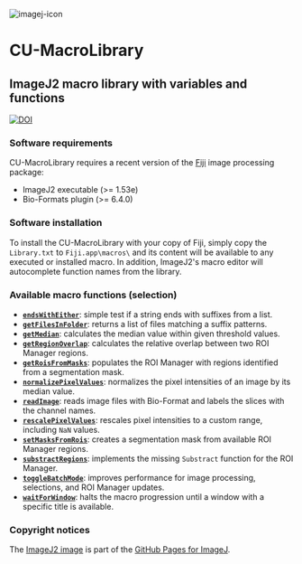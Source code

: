 ![imagej-icon](https://user-images.githubusercontent.com/19319377/120248289-bfaf7600-c233-11eb-92b1-7888bc28de61.png)

# CU-MacroLibrary
## ImageJ2 macro library with variables and functions
[![DOI](https://zenodo.org/badge/DOI/10.5281/zenodo.4885048.svg)](https://doi.org/10.5281/zenodo.4885048)

### Software requirements
CU-MacroLibrary requires a recent version of the [Fiji](https://fiji.sc/) image processing package:
* ImageJ2 executable (>= 1.53e)
* Bio-Formats plugin (>= 6.4.0)

### Software installation
To install the CU-MacroLibrary with your copy of Fiji, simply copy the `Library.txt`
to `Fiji.app\macros\` and its content will be available to any executed or installed macro.
In addition, ImageJ2's macro editor will autocomplete function names from the library.

### Available macro functions (selection)
* [**`endsWithEither`**](https://github.com/christianrickert/CU-MacroLibrary/blob/main/Library.txt#L91): simple test if a string ends with suffixes from a list.
* [**`getFilesInFolder`**](https://github.com/christianrickert/CU-MacroLibrary/blob/main/Library.txt#L150): returns a list of files matching a suffix patterns.
* [**`getMedian`**](https://github.com/christianrickert/CU-MacroLibrary/blob/main/Library.txt#L176): calculates the median value within given threshold values.
* [**`getRegionOverlap`**](https://github.com/christianrickert/CU-MacroLibrary/blob/main/Library.txt#L231): calculates the relative overlap between two ROI Manager regions.
* [**`getRoisFromMasks`**](https://github.com/christianrickert/CU-MacroLibrary/blob/main/Library.txt#L262): populates the ROI Manager with regions identified from a segmentation mask.
* [**`normalizePixelValues`**](https://github.com/christianrickert/CU-MacroLibrary/blob/main/Library.txt#L553): normalizes the pixel intensities of an image by its median value.
* [**`readImage`**](https://github.com/christianrickert/CU-MacroLibrary/blob/main/Library.txt#L583): reads image files with Bio-Format and labels the slices with the channel names.
* [**`rescalePixelValues`**](https://github.com/christianrickert/CU-MacroLibrary/blob/main/Library.txt#L662): rescales pixel intensities to a custom range, including `NaN` values.
* [**`setMasksFromRois`**](https://github.com/christianrickert/CU-MacroLibrary/blob/main/Library.txt#L726): creates a segmentation mask from available ROI Manager regions.
* [**`substractRegions`**](https://github.com/christianrickert/CU-MacroLibrary/blob/main/Library.txt#L802): implements the missing `Substract` function for the ROI Manager.
* [**`toggleBatchMode`**](https://github.com/christianrickert/CU-MacroLibrary/blob/main/Library.txt#L827): improves performance for image processing, selections, and ROI Manager updates.
* [**`waitForWindow`**](https://github.com/christianrickert/CU-MacroLibrary/blob/main/Library.txt#L931): halts the macro progression until a window with a specific title is available.

### Copyright notices
The [ImageJ2 image](https://github.com/imagej/imagej.github.io/blob/main/media/icons/imagej-shadow.png) is part of the [GitHub Pages for ImageJ](https://github.com/imagej/imagej.github.io).
